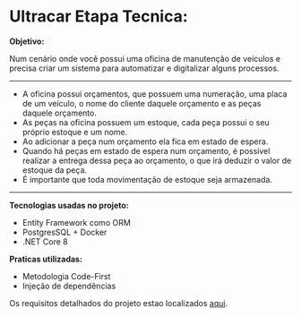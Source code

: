 # Ultracar Etapa Tecnica:

**Objetivo:**

Num cenário onde você possui uma oficina de manutenção de veículos e precisa criar um sistema para automatizar e digitalizar alguns processos.

---
* A oficina possui orçamentos, que possuem uma numeração, uma placa de um veículo, o nome do cliente daquele orçamento e as peças daquele orçamento.
* As peças na oficina possuem um estoque, cada peça possui o seu próprio estoque e um nome.
* Ao adicionar a peça num orçamento ela fica em estado de espera.
* Quando há peças em estado de espera num orçamento, é possível realizar a entrega dessa peça ao orçamento, o que irá deduzir o valor de estoque da peça.
* É importante que toda movimentação de estoque seja armazenada.

---

**Tecnologias usadas no projeto:**

* Entity Framework como ORM
* PostgresSQL + Docker
* .NET Core 8

**Praticas utilizadas:**

* Metodologia Code-First
* Injeção de dependências

Os requisitos detalhados do projeto estao localizados [aqui](/repo/requisitos.md).
